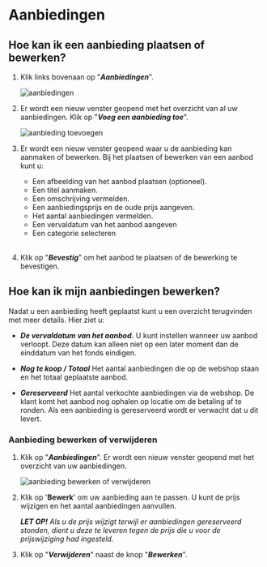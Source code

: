 # Aanbiedingen

## Hoe kan ik een aanbieding plaatsen of bewerken?

1.  Klik links bovenaan op "**_Aanbiedingen_**".

    <img src="https://raw.githubusercontent.com/teamforus/manuals/master/img/manual-aanbieder-aanbiedingen.png" alt="aanbiedingen" style="max-width:400px">

1.  Er wordt een nieuw venster geopend met het overzicht van al uw aanbiedingen. Klik op "**_Voeg een aanbieding toe_**".

    <img src="https://raw.githubusercontent.com/teamforus/manuals/master/img/manual-aanbieder-aanbieding-toevoegen.png" alt="aanbieding toevoegen" style="max-width:500px">

1.  Er wordt een nieuw venster geopend waar u de aanbieding kan aanmaken of bewerken. Bij het plaatsen of bewerken van een aanbod kunt u:
    *  Een afbeelding van het aanbod plaatsen (optioneel).
    *  Een titel aanmaken.
    *  Een omschrijving vermelden.
    *  Een aanbiedingsprijs en de oude prijs aangeven.
    *  Het aantal aanbiedingen vermelden.
    *  Een vervaldatum van het aanbod aangeven
    *  Een categorie selecteren  
&nbsp;  

1.  Klik op "**_Bevestig_**" om het aanbod te plaatsen of de bewerking te bevestigen.
&nbsp;

## Hoe kan ik mijn aanbiedingen bewerken?

Nadat u een aanbieding heeft geplaatst kunt u een overzicht terugvinden met meer details. Hier ziet u:

- **_De vervaldatum van het aanbod._**
    U kunt instellen wanneer uw aanbod verloopt. Deze datum kan alleen niet op een later moment dan de einddatum van het fonds eindigen.

- **_Nog te koop / Totaal_**
    Het aantal aanbiedingen die op de webshop staan en het totaal geplaatste aanbod.

- **_Gereserveerd_**
    Het aantal verkochte aanbiedingen via de webshop. De klant komt het aanbod nog ophalen op locatie  om de betaling af te ronden. Als een aanbieding is gereserveerd wordt er verwacht dat u dit levert.
&nbsp;

### Aanbieding bewerken of verwijderen

1.  Klik op "**_Aanbiedingen_**". Er wordt een nieuw venster geopend met het overzicht van uw aanbiedingen.

    <img src="https://raw.githubusercontent.com/teamforus/manuals/master/img/manual-aanbieder-aanbieding-bewerken.png" alt="aanbieding bewerken of verwijderen" style="max-width:500px">

1.  Klik op '**Bewerk**' om uw aanbieding aan te passen. U kunt de prijs wijzigen en het aantal aanbiedingen aanvullen.

    **_LET OP!_** _Als u de prijs wijzigt terwijl er aanbiedingen gereserveerd stonden, dient u deze te leveren tegen de prijs die u voor de prijswijziging had ingesteld._

1.  Klik op "**_Verwijderen_**" naast de knop "**_Bewerken_**".
&nbsp;
